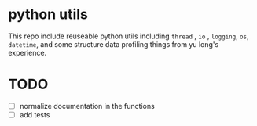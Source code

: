 # python utils

This repo include reuseable python utils including `thread` , `io` , `logging`, `os`, `datetime`, and some structure data profiling things from yu long's experience.

# TODO

* [ ] normalize documentation in the functions
* [ ] add tests
